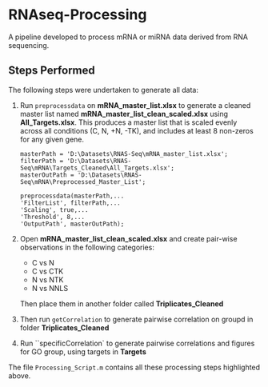 # RNAseq-Processing
A pipeline developed to process mRNA or miRNA data derived from RNA sequencing.

## Steps Performed
The following steps were undertaken to generate all data:

1. Run `preprocessdata` on __mRNA_master_list.xlsx__ to generate a cleaned master list named __mRNA_master_list_clean_scaled.xlsx__ using __All_Targets.xlsx__. This produces a master list that is scaled evenly across all conditions (C, N, +N, -TK), and includes at least 8 non-zeros for any given gene.

    ```
    masterPath = 'D:\Datasets\RNAS-Seq\mRNA_master_list.xlsx';
    filterPath = 'D:\Datasets\RNAS-Seq\mRNA\Targets_Cleaned\All_Targets.xlsx';
    masterOutPath = 'D:\Datasets\RNAS-Seq\mRNA\Preprocessed_Master_List';

    preprocessdata(masterPath,...
    'FilterList', filterPath,...
    'Scaling', true,...
    'Threshold', 8,...
    'OutputPath', masterOutPath);
    ```

2. Open __mRNA_master_list_clean_scaled.xlsx__ and create pair-wise observations in the following categories:

    * C vs N
    * C vs CTK
    * N vs NTK
    * N vs NNLS

    Then place them in another folder called __Triplicates_Cleaned__

3. Then run `getCorrelation` to generate pairwise correlation on groupd in folder __Triplicates_Cleaned__

4. Run ``specificCorrelation` to generate pairwise correlations and figures for GO group, using targets in __Targets__

The file `Processing_Script.m` contains all these processing steps highlighted above.
